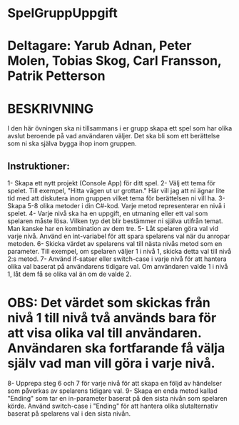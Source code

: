 # SpelGruppUppgift
# Deltagare: Yarub Adnan, Peter Molen, Tobias Skog, Carl Fransson, Patrik Petterson

# **BESKRIVNING**

I den här övningen ska ni tillsammans i er grupp skapa ett spel som har olika avslut beroende på vad användaren väljer. Det ska bli som ett berättelse som ni ska själva bygga ihop inom gruppen.  

## **Instruktioner:**
1- Skapa ett nytt projekt (Console App) för ditt spel.
2- Välj ett tema för spelet. Till exempel, "Hitta vägen ut ur grottan." Här vill jag att ni ägnar lite tid med att diskutera inom gruppen vilket tema för berättelsen ni vill ha.
3- Skapa 5-8 olika metoder i din C#-kod. Varje metod representerar en nivå i spelet.
4- Varje nivå ska ha en uppgift, en utmaning eller ett val som spelaren måste lösa. Vilken typ det blir bestämmer ni själva utifrån temat. Man kanske har en kombination av dem tre.
5- Låt spelaren göra val vid varje nivå. Använd en int-variabel för att spara spelarens val när du anropar metoden.
6- Skicka värdet av spelarens val till nästa nivås metod som en parameter. Till exempel, om spelaren väljer 1 i nivå 1, skicka detta val till nivå 2:s metod.
7- Använd if-satser eller switch-case i varje nivå för att hantera olika val baserat på användarens tidigare val. Om användaren valde 1 i nivå 1, låt dem få se olika val än om de valde 2.

# OBS: Det värdet som skickas från nivå 1 till nivå två används bara för att visa olika val till användaren. Användaren ska fortfarande få välja själv vad man vill göra i varje nivå.

8- Upprepa steg 6 och 7 för varje nivå för att skapa en följd av händelser som påverkas av spelarens tidigare val.
9- Skapa en enda metod kallad "Ending" som tar en in-parameter baserat på den sista nivån som spelaren körde. Använd switch-case i "Ending" för att hantera olika slutalternativ baserat på spelarens val i den sista nivån.

